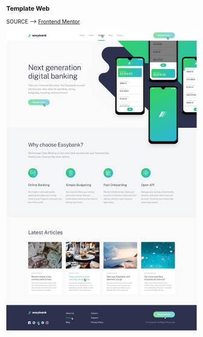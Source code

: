 ### Template Web

SOURCE --> [Frontend Mentor](https://www.frontendmentor.io/challenges)

![](design/active-states.jpg)
